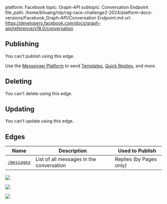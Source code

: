 platform: Facebook
topic: Graph-API
subtopic: Conversation Endpoint
file_path: /home/bhuang/nlp/rag-race-challenge2-2024/platform-docs-versions/Facebook_Graph-API/Conversation Endpoint.md
url: https://developers.facebook.com/docs/graph-api/reference/v18.0/conversation

## Publishing

You can't publish using this edge.

Use the [Messenger Platform](https://developers.facebook.com/docs/messenger-platform/reference/send-api/) to send [Templates](https://developers.facebook.com/docs/messenger-platform/send-messages/templates), [Quick Replies](https://developers.facebook.com/docs/messenger-platform/send-messages/quick-replies), and more.

## Deleting

You can't delete using this edge.

## Updating

You can't update using this edge.

## Edges

| Name | Description | Used to Publish |
| --- | --- | --- |
| [`/messages`](https://developers.facebook.com/docs/graph-api/reference/conversation/messages/) | List of all messages in the conversation | Replies (by Pages only) |

![](https://www.facebook.com/tr?id=675141479195042&ev=PageView&noscript=1)

![](https://www.facebook.com/tr?id=574561515946252&ev=PageView&noscript=1)

![](https://www.facebook.com/tr?id=1754628768090156&ev=PageView&noscript=1)